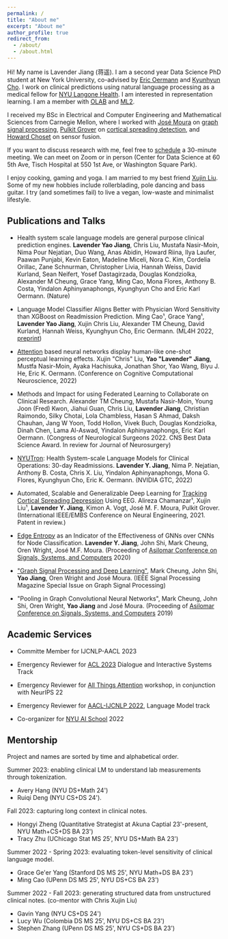 ```yaml
---
permalink: /
title: "About me"
excerpt: "About me"
author_profile: true
redirect_from: 
  - /about/
  - /about.html
---
```


Hi! My name is Lavender Jiang (蒋遥). I am a second year Data Science PhD student at New York University, co-advised by [Eric Oermann](https://www.nyuolab.org/main/#team) and [Kyunhyun Cho](https://kyunghyuncho.me/). I work on clinical predictions using natural language processing as a medical fellow for [NYU Langone Health](https://en.wikipedia.org/wiki/NYU_Langone_Health). I am interested in representation learning. I am a member with [OLAB](https://www.nyuolab.org/main/#home) and [ML2](https://wp.nyu.edu/ml2/). 

I received my BSc in Electrical and Computer Engineering and Mathematical Sciences from Carnegie Mellon, where I worked with [José Moura](https://users.ece.cmu.edu/~moura/) on [graph signal processing](https://arxiv.org/pdf/1712.00468.pdf), [Pulkit Grover](https://users.ece.cmu.edu/~pgrover/) on [cortical spreading detection](https://ieeexplore.ieee.org/document/9441333), and [Howard Choset](https://www.ri.cmu.edu/ri-faculty/howie-choset/) on sensor fusion. 

If you want to discuss research with me, feel free to [schedule](https://bit.ly/3lGo3UM) a 30-minute meeting. We can meet on Zoom or in person (Center for Data Science at 60 5th Ave, Tisch Hospital at 550 1st Ave, or Washington Square Park).

I enjoy cooking, gaming and yoga. I am married to my best friend [Xujin Liu](https://site.xujin.xyz/). Some of my new hobbies include rollerblading, pole dancing and bass guitar. I try (and sometimes fail) to live a vegan, low-waste and minimalist lifestyle.

<!-- 
Selected Courseworks
------
- [Digital Signal Processing](http://course.ece.cmu.edu/~ece491/)
- [Image and Video Processing](https://courses.ece.cmu.edu/18793)
- [Graph Signal Processing](https://courses.ece.cmu.edu/18898D)
- [Real Analysis I](http://coursecatalog.web.cmu.edu/schools-colleges/melloncollegeofscience/departmentofmathematicalsciences/courses/) 
- [Algebraic Structure](https://www.math.cmu.edu/~abernsht/teaching/Fall2019/21-373/) 
- [Combinatorics](http://coursecatalog.web.cmu.edu/schools-colleges/melloncollegeofscience/departmentofmathematicalsciences/courses/) 
- [Computer Graphics](http://15462.courses.cs.cmu.edu/spring2020/home)
- [Principles of Software Construction](https://www.cs.cmu.edu/~charlie/courses/17-214/2018-fall/) -->

Publications and Talks
------

- Health system scale language models are general purpose clinical prediction engines. **Lavender Yao Jiang**, Chris Liu, Mustafa Nasir-Moin, Nima Pour Nejatian, Duo Wang, Anas Abidin, Howard Riina, Ilya Laufer, Paawan Punjabi, Kevin Eaton, Madeline Miceli, Nora C. Kim, Cordelia Orillac, Zane Schnurman, Christopher Livia, Hannah Weiss, David Kurland, Sean Neifert, Yosef Dastagirzada, Douglas Kondziolka, Alexander M Cheung, Grace Yang, Ming Cao, Mona Flores, Anthony B. Costa, Yindalon Aphinyanaphongs, Kyunghyun Cho and Eric Karl Oermann. (Nature)

- Language Model Classifier Aligns Better with Physician Word Sensitivity than XGBoost on Readmission Prediction.  Ming Cao¹, Grace Yang¹, **Lavender Yao Jiang**, Xujin Chris Liu, Alexander TM Cheung, David Kurland, Hannah Weiss, Kyunghyun Cho, Eric Oermann. (ML4H 2022, [preprint](https://arxiv.org/abs/2211.07047))

- [Attention](https://app.biorender.com/illustrations/6308f27a5fc9db88d8b82422) based neural networks display 
human-like one-shot perceptual learning effects. Xujin "Chris" Liu, **Yao "Lavender" Jiang**, Mustfa Nasir-Moin, Ayaka Hachisuka, Jonathan Shor, Yao Wang, Biyu J. He, Eric K. Oermann. (Conference on Cognitive Computational Neuroscience, 2022)

- Methods and Impact for using Federated Learning to Collaborate on Clinical Research. Alexander TM Cheung, Mustafa Nasir-Moin, Young Joon (Fred) Kwon, Jiahui Guan, Chris Liu, **Lavender Jiang**, Christian Raimondo, Silky Chotai, Lola Chambless, Hasan S Ahmad, Daksh Chauhan, Jang W Yoon, Todd Hollon, Vivek Buch, Douglas Kondziolka, Dinah Chen, Lama Al-Aswad, Yindalon Aphinyanaphongs, Eric Karl Oermann. (Congress of Neurological Surgeons 2022. CNS Best Data Science Award. In review for Journal of Neurosurgery)

- [NYUTron]((https://www.nvidia.com/gtc/session-catalog/?search=nyutron&search=nyutron%2C+nyutron&tab.scheduledorondemand=1583520458947001NJiE#/session/1638546188662001BYW5)): Health System-scale Language Models for Clinical Operations: 30-day Readmissions. **Lavender Y. Jiang**, Nima P. Nejatian, Anthony B. Costa, Chris X. Liu, Yindalon Aphinyanaphongs, Mona G. Flores, Kyunghyun Cho, Eric K. Oermann. (NVIDIA GTC, 2022)

- Automated, Scalable and Generalizable Deep Learning for [Tracking Cortical Spreading Depression](https://ieeexplore.ieee.org/document/9441333) Using EEG. Alireza Chamanzar¹, Xujin Liu¹, **Lavender Y. Jiang**, Kimon A. Vogt, José M. F. Moura, Pulkit Grover. (International IEEE/EMBS Conference on Neural Engineering, 2021. Patent in review.)

- [Edge Entropy](https://ieeexplore.ieee.org/document/9443451) as an Indicator of the Effectiveness of GNNs over CNNs for Node Classification. **Lavender Y. Jiang**, John Shi, Mark Cheung, Oren Wright, José M.F. Moura. (Proceeding of [Asilomar Conference on Signals, Systems, and Computers](https://www.asilomarsscconf.org/) 2020)

- ["Graph Signal Processing and Deep Learning"](https://arxiv.org/abs/2008.01247), Mark Cheung, John Shi, **Yao Jiang**, Oren Wright and José Moura. (IEEE Signal Processing Magazine Special Issue on Graph Signal Processing)

- "Pooling in Graph Convolutional Neural Networks", Mark Cheung, John Shi, Oren Wright, **Yao Jiang** and José  Moura. (Proceeding of [Asilomar Conference on Signals, Systems, and Computers](https://www.asilomarsscconf.org/) 2019)

Academic Services
------
- Committe Member for IJCNLP-AACL 2023 

- Emergency Reviewer for [ACL 2023](https://2023.aclweb.org/) Dialogue and Interactive Systems Track

- Emergency Reviewer for [All Things Attention](https://attention-learning-workshop.github.io/) workshop, in conjunction with NeurIPS 22

- Emergency Reviewer for [AACL-IJCNLP 2022](https://aaclweb.org/), Language Model track

- Co-organizer for [NYU AI School](https://twitter.com/nyuaischool?lang=en) 2022

Mentorship 
------
Project and names are sorted by time and alphabetical order.

Summer 2023: enabling clinical LM to understand lab measurements through tokenization.

- Avery Hang (NYU DS+Math 24')
- Ruiqi Deng (NYU CS+DS 24').

Fall 2023: capturing long context in clinical notes. 
- Hongyi Zheng (Quantitative Strategist at Akuna Captial 23'-present, NYU Math+CS+DS BA 23')
- Tracy Zhu (UChicago Stat MS 25', NYU DS+Math BA 23')

Summer 2022 - Spring 2023: evaluating token-level sensitivity of clinical language model.
- Grace Ge'er Yang (Stanford DS MS 25', NYU Math+DS BA 23')
- Ming Cao (UPenn DS MS 25', NYU DS+CS BA 23')

Summer 2022 - Fall 2023: generating structured data from unstructured clinical notes. (co-mentor with Chris Xujin Liu)
- Gavin Yang (NYU CS+DS 24')
- Lucy Wu (Colombia DS MS 25', NYU DS+CS BA 23')
- Stephen Zhang (UPenn DS MS 25', NYU CS+DS BA 23')
